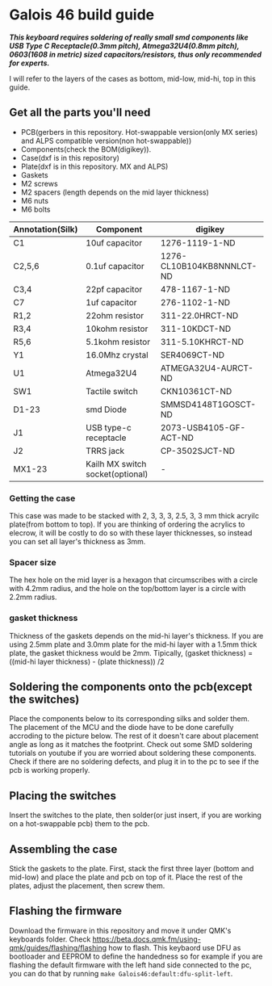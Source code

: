 # Galois 46 build guide
***This keyboard requires soldering of really small smd components like USB Type C Receptacle(0.3mm pitch), Atmega32U4(0.8mm pitch), 0603(1608 in metric) sized capacitors/resistors, thus only recommended for experts.***

I will refer to the layers of the cases as bottom, mid-low, mid-hi, top in this guide.
## Get all the parts you'll need
- PCB(gerbers in this repository. Hot-swappable version(only MX series) and ALPS compatible version(non hot-swappable))
- Components(check the BOM(digikey)).
- Case(dxf is in this repository)
- Plate(dxf is in this repository. MX and ALPS)
- Gaskets
- M2 screws
- M2 spacers (length depends on the mid layer thickness)
- M6 nuts
- M6 bolts

| Annotation(Silk) | Component                        | digikey                   | 
| ---------------- | -------------------------------- | ------------------------- | 
| C1               | 10uf capacitor                   | 1276-1119-1-ND            | 
| C2,5,6           | 0.1uf capacitor                  | 1276-CL10B104KB8NNNLCT-ND | 
| C3,4             | 22pf capacitor                   | 478-1167-1-ND             | 
| C7               | 1uf capacitor                    | 276-1102-1-ND             | 
| R1,2             | 22ohm resistor                   | 311-22.0HRCT-ND           | 
| R3,4             | 10kohm resistor                  | 311-10KDCT-ND             | 
| R5,6             | 5.1kohm resistor                 | 311-5.10KHRCT-ND          | 
| Y1               | 16.0Mhz crystal                  | SER4069CT-ND              | 
| U1               | Atmega32U4                       | ATMEGA32U4-AURCT-ND       | 
| SW1              | Tactile switch                   | CKN10361CT-ND             | 
| D1-23            | smd Diode                        | SMMSD4148T1GOSCT-ND       | 
| J1               | USB type-c receptacle            | 2073-USB4105-GF-ACT-ND    | 
| J2               | TRRS jack                        | CP-3502SJCT-ND            | 
| MX1-23           | Kailh MX switch socket(optional) | -                         | 
### Getting the case
This case was made to be stacked with 2, 3, 3, 3, 2.5, 3, 3 mm thick acryilc plate(from bottom to top). If you are thinking of ordering the acrylics to elecrow, it will be costly to do so with these layer thicknesses, so instead you can set all layer's thickness as 3mm.
### Spacer size
The hex hole on the mid layer is a hexagon that circumscribes with a circle with 4.2mm radius, and the hole on the top/bottom layer is a circle with 2.2mm radius.
### gasket thickness
Thickness of the gaskets depends on the mid-hi layer's thickness. If you are using 2.5mm plate and 3.0mm plate for the mid-hi layer with a 1.5mm thick plate, the gasket thickness would be 2mm. Tipically, (gasket thickness) = ((mid-hi layer thickness) - (plate thickness)) /2
## Soldering the components onto the pcb(except the switches)
Place the components below to its corresponding silks and solder them. The placement of the MCU and the diode have to be done carefully accroding to the picture below. The rest of it doesn't care about placement angle as long as it matches the footprint. Check out some SMD soldering tutorials on youtube if you are worried about soldering these components.
Check if there are no soldering defects, and plug it in to the pc to see if the pcb is working properly.
## Placing the switches
Insert the switches to the plate, then solder(or just insert, if you are working on a hot-swappable pcb) them to the pcb.
## Assembling the case
Stick the gaskets to the plate. First, stack the first three layer (bottom and mid-low) and place the plate and pcb on top of it. Place the rest of the plates, adjust the placement, then screw them.
## Flashing the firmware
Download the firmware in this repository and move it under QMK's keyboards folder. Check https://beta.docs.qmk.fm/using-qmk/guides/flashing/flashing how to flash. This keybaord use DFU as bootloader and EEPROM to define the handedness so for example if you are flashing the default firmware with the left hand side connected to the pc, you can do that by running ```make Galois46:default:dfu-split-left```.
